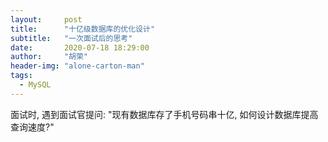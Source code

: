 ```yaml
---
layout:     post
title:      "十亿级数据库的优化设计"
subtitle:   "一次面试后的思考"
date:       2020-07-18 18:29:00
author:     "胡荣"
header-img: "alone-carton-man"
tags:
  - MySQL
---
```


面试时, 遇到面试官提问: "现有数据库存了手机号码串十亿, 如何设计数据库提高查询速度?"

[1]: https://learnku.com/articles/46610